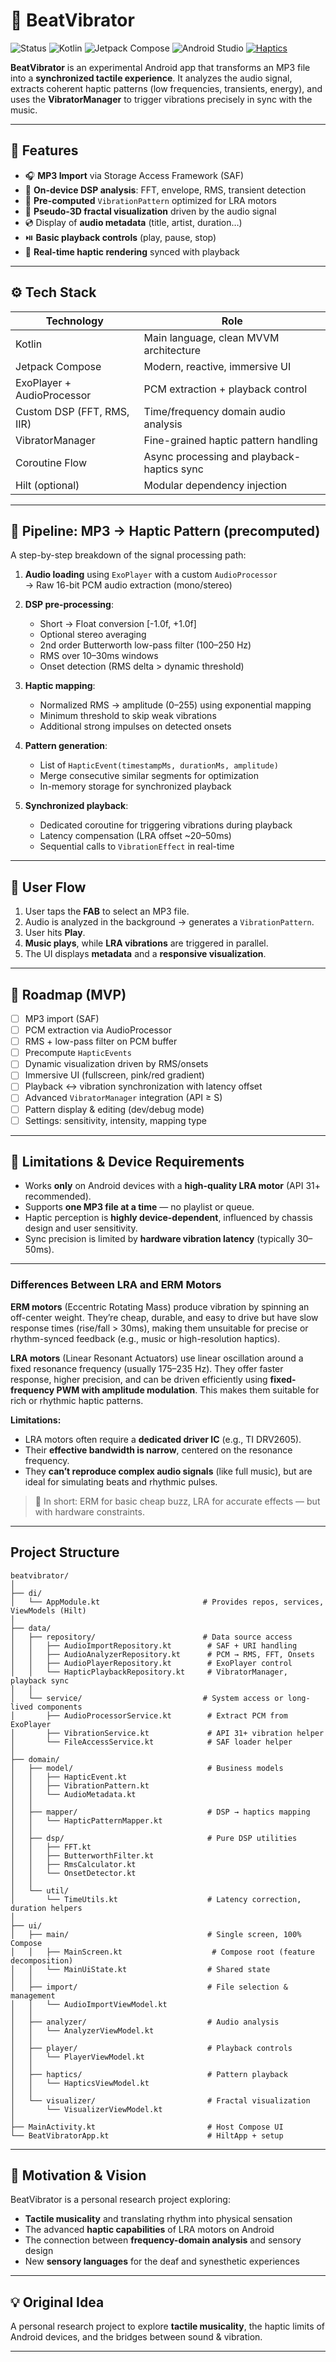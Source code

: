  # 🎵 BeatVibrator

  ![Status](https://img.shields.io/badge/status-WIP-red)
  ![Kotlin](https://img.shields.io/badge/Kotlin-7F52FF?logo=kotlin&logoColor=white)
![Jetpack Compose](https://img.shields.io/badge/Jetpack%20Compose-4285F4?logo=android&logoColor=white)
![Android Studio](https://img.shields.io/badge/Android%20Studio-3DDC84?logo=androidstudio&logoColor=white)
  [![Haptics](https://img.shields.io/badge/Haptics-LRA_Advanced-important)](#)


  **BeatVibrator** is an experimental Android app that transforms an MP3 file into a **synchronized tactile experience**. It analyzes the audio signal, extracts coherent haptic patterns (low frequencies, transients, energy), and uses the **VibratorManager** to trigger vibrations precisely in sync with the music.

  ---

  ## 🚀 Features

  - 🎧 **MP3 Import** via Storage Access Framework (SAF)
  - 🔎 **On-device DSP analysis**: FFT, envelope, RMS, transient detection
  - 📳 **Pre-computed** `VibrationPattern` optimized for LRA motors
  - 🌈 **Pseudo-3D fractal visualization** driven by the audio signal
  - 💿 Display of **audio metadata** (title, artist, duration…)
  - ⏯️ **Basic playback controls** (play, pause, stop)
  - 🌌 **Real-time haptic rendering** synced with playback

  ---

  ## ⚙️ Tech Stack

  | Technology             | Role                                                 |
  |------------------------|------------------------------------------------------|
  | Kotlin                 | Main language, clean MVVM architecture              |
  | Jetpack Compose        | Modern, reactive, immersive UI                      |
  | ExoPlayer + AudioProcessor | PCM extraction + playback control                |
  | Custom DSP (FFT, RMS, IIR) | Time/frequency domain audio analysis            |
  | VibratorManager        | Fine-grained haptic pattern handling                |
  | Coroutine Flow         | Async processing and playback-haptics sync         |
  | Hilt (optional)        | Modular dependency injection                        |

  ---

  ## 📐 Pipeline: MP3 → Haptic Pattern (precomputed)

  A step-by-step breakdown of the signal processing path:

  1. **Audio loading** using `ExoPlayer` with a custom `AudioProcessor`  
     → Raw 16-bit PCM audio extraction (mono/stereo)

  2. **DSP pre-processing**:
     - Short → Float conversion [-1.0f, +1.0f]
     - Optional stereo averaging
     - 2nd order Butterworth low-pass filter (100–250 Hz)
     - RMS over 10–30ms windows
     - Onset detection (RMS delta > dynamic threshold)

  3. **Haptic mapping**:
     - Normalized RMS → amplitude (0–255) using exponential mapping
     - Minimum threshold to skip weak vibrations
     - Additional strong impulses on detected onsets

  4. **Pattern generation**:
     - List of `HapticEvent(timestampMs, durationMs, amplitude)`
     - Merge consecutive similar segments for optimization
     - In-memory storage for synchronized playback

  5. **Synchronized playback**:
     - Dedicated coroutine for triggering vibrations during playback
     - Latency compensation (LRA offset ~20–50ms)
     - Sequential calls to `VibrationEffect` in real-time

  ---

  ## 🔄 User Flow

  1. User taps the **FAB** to select an MP3 file.
  2. Audio is analyzed in the background → generates a `VibrationPattern`.
  3. User hits **Play**.
  4. **Music plays**, while **LRA vibrations** are triggered in parallel.
  5. The UI displays **metadata** and a **responsive visualization**.

  ---

  ## 📅 Roadmap (MVP)

  - [ ] MP3 import (SAF)
  - [ ] PCM extraction via AudioProcessor
  - [ ] RMS + low-pass filter on PCM buffer
  - [ ] Precompute `HapticEvents`
  - [ ] Dynamic visualization driven by RMS/onsets
  - [ ] Immersive UI (fullscreen, pink/red gradient)
  - [ ] Playback ↔ vibration synchronization with latency offset
  - [ ] Advanced `VibratorManager` integration (API ≥ S)
  - [ ] Pattern display & editing (dev/debug mode)
  - [ ] Settings: sensitivity, intensity, mapping type

  ---

  ## 🧪 Limitations & Device Requirements

  - Works **only** on Android devices with a **high-quality LRA motor** (API 31+ recommended).
  - Supports **one MP3 file at a time** — no playlist or queue.
  - Haptic perception is **highly device-dependent**, influenced by chassis design and user sensitivity.
  - Sync precision is limited by **hardware vibration latency** (typically 30–50ms).

  ---

  ### Differences Between LRA and ERM Motors

  **ERM motors** (Eccentric Rotating Mass) produce vibration by spinning an off-center weight. They’re cheap, durable, and easy to drive but have slow response times (rise/fall > 30ms), making them unsuitable for precise or rhythm-synced feedback (e.g., music or high-resolution haptics).

  **LRA motors** (Linear Resonant Actuators) use linear oscillation around a fixed resonance frequency (usually 175–235 Hz). They offer faster response, higher precision, and can be driven efficiently using **fixed-frequency PWM with amplitude modulation**. This makes them suitable for rich or rhythmic haptic patterns.

  **Limitations:**
  - LRA motors often require a **dedicated driver IC** (e.g., TI DRV2605).
  - Their **effective bandwidth is narrow**, centered on the resonance frequency.
  - They **can’t reproduce complex audio signals** (like full music), but are ideal for simulating beats and rhythmic pulses.

  > 🔧 In short: ERM for basic cheap buzz, LRA for accurate effects — but with hardware constraints.

  ---
  
 ## Project Structure
 ```
beatvibrator/
│
├── di/
│   └── AppModule.kt                       # Provides repos, services, ViewModels (Hilt)
│
├── data/
│   ├── repository/                        # Data source access
│   │   ├── AudioImportRepository.kt        # SAF + URI handling
│   │   ├── AudioAnalyzerRepository.kt      # PCM → RMS, FFT, Onsets
│   │   ├── AudioPlayerRepository.kt        # ExoPlayer control
│   │   └── HapticPlaybackRepository.kt     # VibratorManager, playback sync
│   │
│   └── service/                           # System access or long-lived components
│       ├── AudioProcessorService.kt        # Extract PCM from ExoPlayer
│       ├── VibrationService.kt             # API 31+ vibration helper
│       └── FileAccessService.kt            # SAF loader helper
│
├── domain/
│   ├── model/                              # Business models 
│   │   ├── HapticEvent.kt
│   │   ├── VibrationPattern.kt
│   │   └── AudioMetadata.kt
│   │
│   ├── mapper/                             # DSP → haptics mapping
│   │   └── HapticPatternMapper.kt
│   │
│   ├── dsp/                                # Pure DSP utilities
│   │   ├── FFT.kt
│   │   ├── ButterworthFilter.kt
│   │   ├── RmsCalculator.kt
│   │   └── OnsetDetector.kt
│   │
│   └── util/
│       └── TimeUtils.kt                    # Latency correction, duration helpers
│
├── ui/
│   ├── main/                               # Single screen, 100% Compose
│   │   ├── MainScreen.kt                    # Compose root (feature decomposition)
│   │   └── MainUiState.kt                  # Shared state 
│   │
│   ├── import/                             # File selection & management
│   │   └── AudioImportViewModel.kt
│   │
│   ├── analyzer/                           # Audio analysis
│   │   └── AnalyzerViewModel.kt
│   │
│   ├── player/                             # Playback controls
│   │   └── PlayerViewModel.kt
│   │
│   ├── haptics/                            # Pattern playback
│   │   └── HapticsViewModel.kt
│   │
│   └── visualizer/                         # Fractal visualization
│       └── VisualizerViewModel.kt
│
├── MainActivity.kt                         # Host Compose UI
└── BeatVibratorApp.kt                      # HiltApp + setup
 ```
 ---
  
  ## 🧠 Motivation & Vision

  BeatVibrator is a personal research project exploring:

  - **Tactile musicality** and translating rhythm into physical sensation
  - The advanced **haptic capabilities** of LRA motors on Android
  - The connection between **frequency-domain analysis** and sensory design
  - New **sensory languages** for the deaf and synesthetic experiences

  ---

  ## 💡 Original Idea

  A personal research project to explore **tactile musicality**, the haptic limits of Android devices, and the bridges between sound & vibration.

  ---
